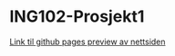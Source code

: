 # ING102-Prosjekt1 #

[Link til github pages preview av nettsiden](https://h598062.github.io/ING102-Prosjekt1/index.html "GitHub Pages - EDEL")
